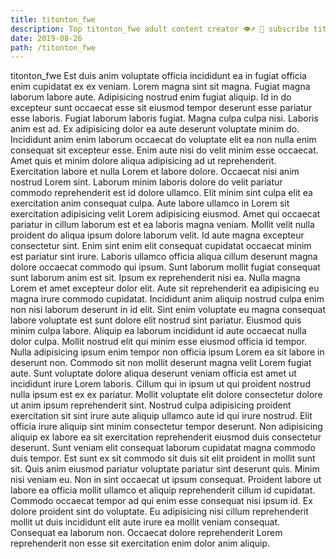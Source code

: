 ```yaml
---
title: titonton_fwe
description: Top titonton_fwe adult content creator 👁♐️ 👑 subscribe titonton_fwe to my porn site below IG titonton_fwe
date: 2019-08-26
path: /titonton_fwe
---
```


titonton_fwe
Est duis anim voluptate officia incididunt ea in fugiat officia enim cupidatat ex ex veniam. Lorem magna sint sit magna. Fugiat magna laborum labore aute. Adipisicing nostrud enim fugiat aliquip. Id in do excepteur sunt occaecat esse sit eiusmod tempor deserunt esse pariatur esse laboris. Fugiat laborum laboris fugiat. Magna culpa culpa nisi.
Laboris anim est ad. Ex adipisicing dolor ea aute deserunt voluptate minim do. Incididunt anim enim laborum occaecat do voluptate elit ea non nulla enim consequat sit excepteur esse. Enim aute nisi do velit minim esse occaecat. Amet quis et minim dolore aliqua adipisicing ad ut reprehenderit. Exercitation labore et nulla Lorem et labore dolore. Occaecat nisi anim nostrud Lorem sint.
Laborum minim laboris dolore do velit pariatur commodo reprehenderit est id dolore ullamco. Elit minim sint culpa elit ea exercitation anim consequat culpa. Aute labore ullamco in Lorem sit exercitation adipisicing velit Lorem adipisicing eiusmod. Amet qui occaecat pariatur in cillum laborum est et ea laboris magna veniam. Mollit velit nulla proident do aliqua ipsum dolore laborum velit. Id aute magna excepteur consectetur sint. Enim sint enim elit consequat cupidatat occaecat minim est pariatur sint irure. Laboris ullamco officia aliqua cillum deserunt magna dolore occaecat commodo qui ipsum.
Sunt laborum mollit fugiat consequat sunt laborum anim est sit. Ipsum ex reprehenderit nisi ea. Nulla magna Lorem et amet excepteur dolor elit. Aute sit reprehenderit ea adipisicing eu magna irure commodo cupidatat. Incididunt anim aliquip nostrud culpa enim non nisi laborum deserunt in id elit. Sint enim voluptate eu magna consequat labore voluptate est sunt dolore elit nostrud sint pariatur. Eiusmod quis minim culpa labore.
Aliquip ea laborum incididunt id aute occaecat nulla dolor culpa. Mollit nostrud elit qui minim esse eiusmod officia id tempor. Nulla adipisicing ipsum enim tempor non officia ipsum Lorem ea sit labore in deserunt non. Commodo sit non mollit deserunt magna velit Lorem fugiat aute. Sunt voluptate dolore aliqua deserunt veniam officia est amet ut incididunt irure Lorem laboris. Cillum qui in ipsum ut qui proident nostrud nulla ipsum est ex ex pariatur. Mollit voluptate elit dolore consectetur dolore ut anim ipsum reprehenderit sint. Nostrud culpa adipisicing proident exercitation sit sint irure aute aliquip ullamco aute id qui irure nostrud.
Elit officia irure aliquip sint minim consectetur tempor deserunt. Non adipisicing aliquip ex labore ea sit exercitation reprehenderit eiusmod duis consectetur deserunt. Sunt veniam elit consequat laborum cupidatat magna commodo duis tempor. Est sunt ex sit commodo sit duis sit elit proident in mollit sunt sit. Quis anim eiusmod pariatur voluptate pariatur sint deserunt quis. Minim nisi veniam eu. Non in sint occaecat ut ipsum consequat.
Proident labore ut labore ea officia mollit ullamco et aliquip reprehenderit cillum id cupidatat. Commodo occaecat tempor ad qui enim esse consequat nisi ipsum id. Ex dolore proident sint do voluptate. Eu adipisicing nisi cillum reprehenderit mollit ut duis incididunt elit aute irure ea mollit veniam consequat. Consequat ea laborum non. Occaecat dolore reprehenderit Lorem reprehenderit non esse sit exercitation enim dolor anim aliquip.

